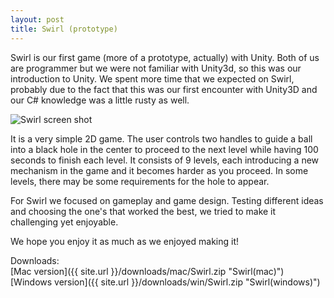```yaml
---
layout: post
title: Swirl (prototype)
---
```


Swirl is our first game (more of a prototype, actually) with Unity. Both of us are programmer but we were not familiar with Unity3d, so this was our introduction to Unity. We spent more time that we expected on Swirl, probably due to the fact that this was our first encounter with Unity3D and our C# knowledge was a little rusty as well. 

<img src="http://magicalmonsters.github.io/images/swirlscr.png" alt="Swirl screen shot" />

It is a very simple 2D game. The user controls two handles to guide a ball into a black hole in the center to proceed to the next level while having 100 seconds to finish each level. 
It consists of 9 levels, each introducing a new mechanism in the game and it becomes harder as you proceed.
In some levels, there may be some requirements for the hole to appear. 

<!--more-->

For Swirl we focused on gameplay and game design. Testing different ideas and choosing the one's that worked the best, we tried to make it challenging yet enjoyable. 

We hope you enjoy it as much as we enjoyed making it!

Downloads:  
[Mac version]({{ site.url }}/downloads/mac/Swirl.zip "Swirl(mac)")  
[Windows version]({{ site.url }}/downloads/win/Swirl.zip "Swirl(windows)")  


